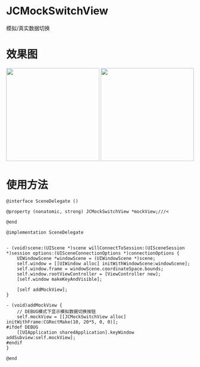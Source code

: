 # JCMockSwitchView
模拟/真实数据切换

# 效果图
<img src="https://user-images.githubusercontent.com/36223198/111989174-626cb980-8b4c-11eb-86d7-8a69271079bd.png" width="250" /> <img src="https://user-images.githubusercontent.com/36223198/111989178-64367d00-8b4c-11eb-9e05-4c5b8e0ea093.png" width="250" />


# 使用方法
```
@interface SceneDelegate ()

@property (nonatomic, strong) JCMockSwitchView *mockView;///<

@end

@implementation SceneDelegate


- (void)scene:(UIScene *)scene willConnectToSession:(UISceneSession *)session options:(UISceneConnectionOptions *)connectionOptions {
    UIWindowScene *windowScene = (UIWindowScene *)scene;
    self.window = [[UIWindow alloc] initWithWindowScene:windowScene];
    self.window.frame = windowScene.coordinateSpace.bounds;
    self.window.rootViewController = [ViewController new];
    [self.window makeKeyAndVisible];
    
    [self addMockView];
}

- (void)addMockView {
    // DEBUG模式下显示模拟数据切换按钮
    self.mockView = [[JCMockSwitchView alloc] initWithFrame:CGRectMake(10, 20*5, 0, 0)];
#ifdef DEBUG
    [[UIApplication sharedApplication].keyWindow addSubview:self.mockView];
#endif
}

@end

```

